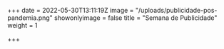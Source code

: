 +++
date = 2022-05-30T13:11:19Z
image = "/uploads/publicidade-pos-pandemia.png"
showonlyimage = false
title = "Semana de Publicidade"
weight = 1

+++
